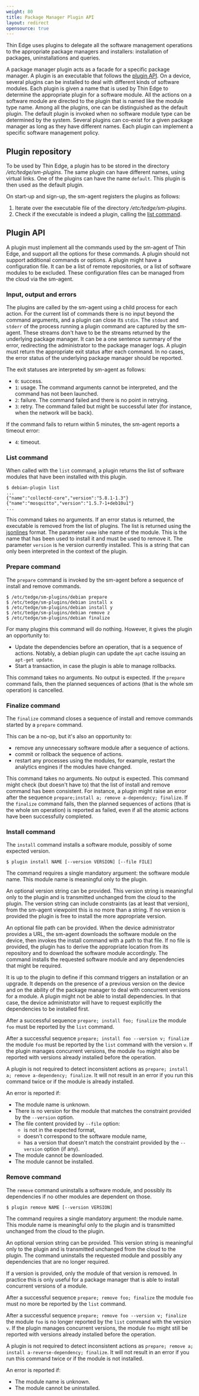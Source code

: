 ```yaml
---
weight: 80
title: Package Manager Plugin API
layout: redirect
opensource: true
---
```


Thin Edge uses plugins to delegate all the software management operations to the appropriate package managers and installers: installation of packages, uninstallations and queries.

A package manager plugin acts as a facade for a specific package manager.
A plugin is an executable that follows the [plugin API](/thin-edge/thin-edge-developer-tools/#pluginapi).
On a device, several plugins can be installed to deal with different kinds of software modules.
Each plugin is given a name that is used by Thin Edge to determine the appropriate plugin for a software module.
All the actions on a software module are directed to the plugin that is named like the module type name.
Among all the plugins, one can be distinguished as the default plugin.
The default plugin is invoked when no software module type can be determined by the system.
Several plugins can co-exist for a given package manager as long as they have different names.
Each plugin can implement a specific software management policy.

## Plugin repository

To be used by Thin Edge, a plugin has to be stored in the directory */etc/tedge/sm-plugins*.
The same plugin can have different names, using virtual links.
One of the plugins can have the name `default`. This plugin is then used as the default plugin.

On start-up and sign-up, the sm-agent registers the plugins as follows:

1. Iterate over the executable file of the directory */etc/tedge/sm-plugins*.
2. Check if the executable is indeed a plugin, calling the [list command](/thin-edge/thin-edge-developer-tools/#list).

<a name="pluginapi"></a>
## Plugin API

A plugin must implement all the commands used by the sm-agent of Thin Edge, and support all the options for these commands.
A plugin should not support additional commands or options.
A plugin might have a configuration file.
It can be a list of remote repositories, or a list of software modules to be excluded.
These configuration files can be managed from the cloud via the sm-agent.

[comment]: # (TODO: how?)

### Input, output and errors

The plugins are called by the sm-agent using a child process for each action.
For the current list of commands there is no input beyond the command arguments, and a plugin can close its `stdin`.
The `stdout` and `stderr` of the process running a plugin command are captured by the sm-agent.
These streams don't have to be the streams returned by the underlying package manager. It can be a one sentence summary of the error, redirecting the administrator to the package manager logs.
A plugin must return the appropriate exit status after each command.
In no cases, the error status of the underlying package manager should be reported.

The exit statuses are interpreted by sm-agent as follows:

* `0`: success.
* `1`: usage. The command arguments cannot be interpreted, and the command has not been launched.
* `2`: failure. The command failed and there is no point in retrying.
* `3`: retry. The command failed but might be successful later (for instance, when the network will be back).

If the command fails to return within 5 minutes, the sm-agent reports a timeout error:

* `4`: timeout.

<a name="the-list-command"></a>
### List command

When called with the `list` command, a plugin returns the list of software modules that have been installed with this plugin.

```shell
$ debian-plugin list
...
{"name":"collectd-core","version":"5.8.1-1.3"}
{"name":"mosquitto","version":"1.5.7-1+deb10u1"}
...
```

This command takes no arguments.
If an error status is returned, the executable is removed from the list of plugins.
The list is returned using the [jsonlines](https://jsonlines.org/) format.
The parameter `name` ishe name of the module. This is the name that has been used to install it and must be used to remove it.
The parameter `version` is he version currently installed. This is a string that can only been interpreted in the context of the plugin.

### Prepare command

The `prepare` command is invoked by the sm-agent before a sequence of install and remove commands.

```
$ /etc/tedge/sm-plugins/debian prepare
$ /etc/tedge/sm-plugins/debian install x
$ /etc/tedge/sm-plugins/debian install y
$ /etc/tedge/sm-plugins/debian remove z
$ /etc/tedge/sm-plugins/debian finalize
```

For many plugins this command will do nothing.
However, it gives the plugin an opportunity to:
* Update the dependencies before an operation, that is a sequence of actions.
   Notably, a debian plugin can update the `apt` cache issuing an `apt-get update`.
* Start a transaction, in case the plugin is able to manage rollbacks.

This command takes no arguments.
No output is expected.
If the `prepare` command fails, then the planned sequences of actions (that is the whole sm operation) is cancelled.

### Finalize command

The `finalize` command closes a sequence of install and remove commands started by a `prepare` command.

This can be a no-op, but it's also an opportunity to:
* remove any unnecessary software module after a sequence of actions.
* commit or rollback the sequence of actions.
* restart any processes using the modules, for example, restart the analytics engines if the modules have changed.

This command takes no arguments.
No output is expected.
This command might check (but doesn't have to) that the list of install and remove command has been consistent.
For instance, a plugin might raise an error after the sequence `prepare;install a; remove a-dependency; finalize`.
If the `finalize` command fails, then the planned sequences of actions (that is the whole sm operation) is reported as failed, even if all the atomic actions have been successfully completed.

### Install command

The `install` command installs a software module, possibly of some expected version.

```
$ plugin install NAME [--version VERSION] [--file FILE]
```

The command requires a single mandatory argument: the software module name.
This module name is meaningful only to the plugin.

An optional version string can be provided.
This version string is meaningful only to the plugin and is transmitted unchanged from the cloud to the plugin.
The version string can include constraints (as at least that version), from the sm-agent viewpoint this is no more than a string.
If no version is provided the plugin is free to install the more appropriate version.

An optional file path can be provided.
When the device administrator provides a URL, the sm-agent downloads the software module on the device, then invokes the install command with a path to that file.
If no file is provided, the plugin has to derive the appropriate location from its repository and to download the software module accordingly.
The command installs the requested software module and any dependencies that might be required.

It is up to the plugin to define if this command triggers an installation or an upgrade. It depends on the presence of a previous version on the device and on the ability of the package manager to deal with concurrent versions for a module.
A plugin might not be able to install dependencies. In that case, the device administrator will have to request explicitly the dependencies to be installed first.

After a successful sequence `prepare; install foo; finalize` the module `foo` must be reported by the `list` command.

After a successful sequence `prepare; install foo --version v; finalize` the module `foo` must be reported by the `list` command with the version `v`. If the plugin manages concurrent versions, the module `foo` might also be reported with versions already installed before the operation.

A plugin is not required to detect inconsistent actions as `prepare; install a; remove a-dependency; finalize`.
It will not result in an error if you run this command twice or if the module is already installed.  

An error is reported if:

* The module name is unknown.
* There is no version for the module that matches the constraint provided by the `--version` option.
* The file content provided by `--file` option:
   * is not in the expected format,
   * doesn't correspond to the software module name,
   * has a version that doesn't match the constraint provided by the `--version` option (if any).
* The module cannot be downloaded.
* The module cannot be installed.

### Remove command

The `remove` command uninstalls a software module, and possibly its dependencies if no other modules are dependent on those.

```
$ plugin remove NAME [--version VERSION]
```

The command requires a single mandatory argument: the module name.
This module name is meaningful only to the plugin and is transmitted unchanged from the cloud to the plugin.

An optional version string can be provided.
This version string is meaningful only to the plugin and is transmitted unchanged from the cloud to the plugin.
The command uninstalls the requested module and possibly any dependencies that are no longer required.

If a version is provided, only the module of that version is removed.
In practice this is only useful for a package manager that is able to install concurrent versions of a module.

After a successful sequence `prepare; remove foo; finalize` the module `foo` must no more be reported by the `list` command.

After a successful sequence `prepare; remove foo --version v; finalize` the module `foo` is no longer reported by the `list` command with the version `v`. If the plugin manages concurrent versions, the module `foo` might still be reported with versions already installed before the operation.

A plugin is not required to detect inconsistent actions as `prepare; remove a; install a-reverse-dependency; finalize`.
It will not result in an error if you run this command twice or if the module is not installed.  

An error is reported if:
* The module name is unknown.
* The module cannot be uninstalled.
